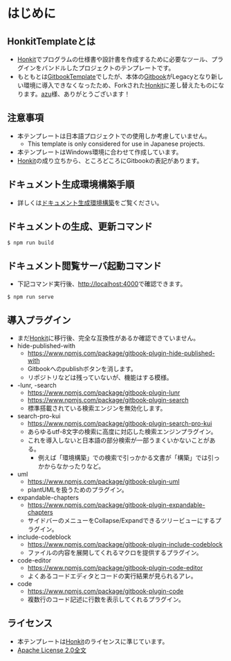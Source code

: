 # はじめに

## HonkitTemplateとは
- [Honkit](https://github.com/honkit/honkit)でプログラムの仕様書や設計書を作成するために必要なツール、プラグインをバンドルしたプロジェクトのテンプレートです。
- もともとは[GitbookTemplate](https://github.com/dtxmuramasa/GitbookTemplate)でしたが、本体の[Gitbook](https://github.com/GitbookIO/gitbook)がLegacyとなり新しい環境に導入できなくなったため、Forkされた[Honkit](https://github.com/honkit/honkit)に差し替えたものになります。[azu](https://twitter.com/azu_re)様、ありがとうございます！

## 注意事項
- 本テンプレートは日本語プロジェクトでの使用しか考慮していません。
	- This template is only considered for use in Japanese projects.
- 本テンプレートはWindows環境に合わせて作成しています。
- [Honkit](https://github.com/honkit/honkit)の成り立ちから、ところどころにGitbookの表記があります。


## ドキュメント生成環境構築手順
- 詳しくは[ドキュメント生成環境構築](./src/StructEnvironments/BuildDocument.md)をご覧ください。


## ドキュメントの生成、更新コマンド

```
$ npm run build
```

## ドキュメント閲覧サーバ起動コマンド
- 下記コマンド実行後、[http://localhost:4000](http://localhost:4000)で確認できます。

```
$ npm run serve
```

## 導入プラグイン
- まだ[Honkit](https://github.com/honkit/honkit)に移行後、完全な互換性があるか確認できていません。
- hide-published-with
	- https://www.npmjs.com/package/gitbook-plugin-hide-published-with
	- Gitbookへのpublishボタンを消します。
	- リポジトリなどは残っていないが、機能はする模様。
- -lunr, -search
	- https://www.npmjs.com/package/gitbook-plugin-lunr
	- https://www.npmjs.com/package/gitbook-plugin-search
	- 標準搭載されている検索エンジンを無効化します。
- search-pro-kui
	- https://www.npmjs.com/package/gitbook-plugin-search-pro-kui
	- あらゆるutf-8文字の検索に高度に対応した検索エンジンプラグイン。
	- これを導入しないと日本語の部分検索が一部うまくいかないことがある。
		- 例えば「環境構築」での検索で引っかかる文書が「構築」では引っかからなかったりなど。
- uml
	- https://www.npmjs.com/package/gitbook-plugin-uml
	- plantUMLを扱うためのプラグイン。
- expandable-chapters
	- https://www.npmjs.com/package/gitbook-plugin-expandable-chapters
	- サイドバーのメニューをCollapse/Expandできるツリービューにするプラグイン。
- include-codeblock
	- https://www.npmjs.com/package/gitbook-plugin-include-codeblock
	- ファイルの内容を展開してくれるマクロを提供するプラグイン。
- code-editor
	- https://www.npmjs.com/package/gitbook-plugin-code-editor
	- よくあるコードエディタとコードの実行結果が見られるアレ。
- code
	- https://www.npmjs.com/package/gitbook-plugin-code
	- 複数行のコード記述に行数を表示してくれるプラグイン。

## ライセンス
- 本テンプレートは[Honkit](https://github.com/honkit/honkit)のライセンスに準じています。
- [Apache License 2.0全文](https://github.com/dtxmuramasa/HonkitTemplate/blob/main/LICENSE)
